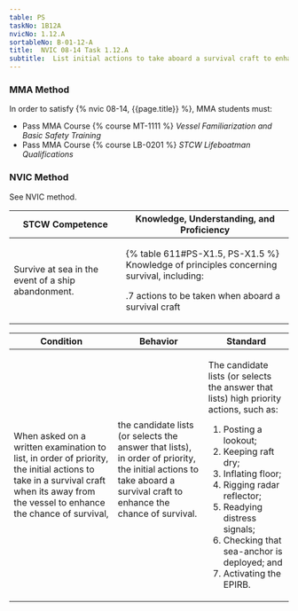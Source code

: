 ```yaml
---
table: PS
taskNo: 1B12A
nvicNo: 1.12.A 
sortableNo: B-01-12-A
title:  NVIC 08-14 Task 1.12.A
subtitle:  List initial actions to take aboard a survival craft to enhance the chance of survival
---
```



### MMA Method

In order to satisfy  {% nvic 08-14, {{page.title}}  %}, MMA students must:

* Pass MMA Course {% course MT-1111 %}  *Vessel Familiarization and Basic Safety Training*
* Pass MMA Course {% course LB-0201 %}  *STCW Lifeboatman Qualifications*


### NVIC Method

<a onclick="togglevisibility('nvic_methods')" >See NVIC method.</a>

<div id='nvic_methods' class='hide'>

<table>
<thead>
<tr>
<th class='forty'> STCW Competence </th>
<th class='sixty'> Knowledge, Understanding, and Proficiency </th>
</tr>
</thead>




<tbody>
<tr><td markdown='1'>

Survive at sea in the event of a ship abandonment.

</td><td markdown='1'>

{% table 611#PS-X1.5, PS-X1.5 %} Knowledge of principles concerning survival, including:

.7  actions to be taken when aboard a survival craft

</td></tr>


</tbody>
</table>


<table>
<thead>
<tr><th class='twenty'>  Condition </th><th class='twenty'> Behavior </th><th  class='sixty'>Standard </th></tr>
</thead>
<tbody >



<tr><td markdown='1'>

When asked on a written examination to list, in order of priority, the initial actions to take in a survival craft when its away from the vessel to enhance the chance of survival,

</td><td markdown='1'>

the candidate lists (or selects the answer that lists), in order of priority, the initial actions to take aboard a survival craft to enhance the chance of survival.

<br>

<div class="tooltip" markdown='1'>



</div>


</td><td markdown='1'>

The candidate lists (or selects the answer that lists) high priority actions, such as: 

1.  Posting a lookout; 
2.  Keeping raft dry; 
3.  Inflating floor; 
4.  Rigging radar reflector; 
5.  Readying distress signals; 
6.  Checking that sea-anchor is deployed; and 
7.  Activating the EPIRB.

</td></tr>
</tbody>
</table>
</div>
